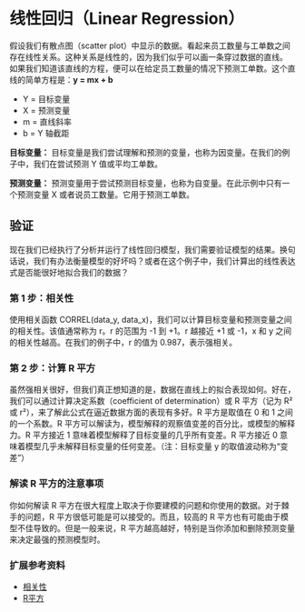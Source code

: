 # 线性回归（Linear Regression）
假设我们有散点图（scatter plot）中显示的数据。看起来员工数量与工单数之间存在线性关系。这种关系是线性的，因为我们似乎可以画一条穿过数据的直线。
如果我们知道该直线的方程，便可以在给定员工数量的情况下预测工单数。这个直线的简单方程是：**y = mx + b**
* Y = 目标变量
* X = 预测变量
* m = 直线斜率
* b = Y 轴截距

**目标变量：**
目标变量是我们尝试理解和预测的变量，也称为因变量。在我们的例子中，我们在尝试预测 Y 值或平均工单数。

**预测变量：**
预测变量用于尝试预测目标变量，也称为自变量。在此示例中只有一个预测变量 X 或者说员工数量。它用于预测工单数。

## 验证
现在我们已经执行了分析并运行了线性回归模型，我们需要验证模型的结果。换句话说，我们有办法衡量模型的好坏吗？或者在这个例子中，我们计算出的线性表达式是否能很好地拟合我们的数据？

### 第 1 步：相关性
使用相关函数 CORREL(data_y, data_x)，我们可以计算目标变量和预测变量之间的相关性。该值通常称为 r。r 的范围为 -1 到 +1。r 越接近 +1 或 -1，x 和 y 之间的相关性越高。在我们的例子中，r 的值为 0.987，表示强相关。

### 第 2 步：计算 R 平方
虽然强相关很好，但我们真正想知道的是，数据在直线上的拟合表现如何。好在，我们可以通过计算决定系数（coefficient of determination）或 R 平方（记为 R² 或 r²），来了解此公式在逼近数据方面的表现有多好。R 平方是取值在 0 和 1 之间的一个系数。R 平方可以解读为，模型解释的观察值变差的百分比，或模型的解释力。R 平方接近 1 意味着模型解释了目标变量的几乎所有变差。R 平方接近 0 意味着模型几乎未解释目标变量的任何变差。（注：目标变量 y 的取值波动称为“变差”）

### 解读 R 平方的注意事项
你如何解读 R 平方在很大程度上取决于你要建模的问题和你使用的数据。对于棘手的问题，R 平方很低可能是可以接受的。而且，较高的 R 平方也有可能由于模型不佳导致的。但是一般来说，R 平方越高越好，特别是当你添加和删除预测变量来决定最强的预测模型时。

### 扩展参考资料
* [相关性](https://www.mathsisfun.com/data/correlation.html) 
* [R平方](https://blog.minitab.com/blog/adventures-in-statistics/regression-analysis-how-do-i-interpret-r-squared-and-assess-the-goodness-of-fit)
